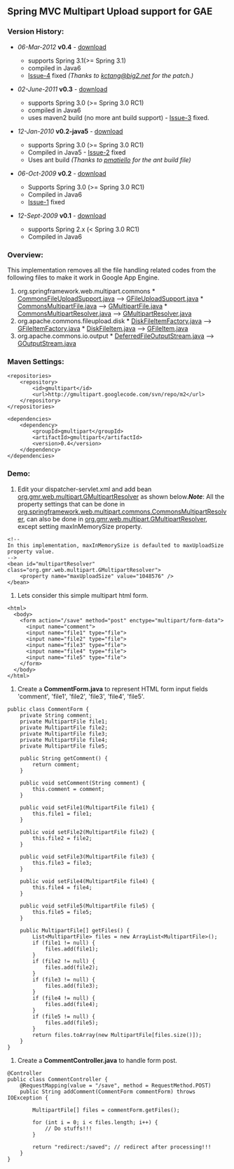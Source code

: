 ## Spring MVC Multipart Upload support for GAE ##
### Version History: ###
  * _06-Mar-2012_ **v0.4** - [download](http://gmultipart.googlecode.com/svn/repo/m2/gmultipart/gmultipart/0.4/gmultipart-0.4.jar)
    * supports Spring 3.1(>= Spring 3.1)
    * compiled in Java6
    * [Issue-4](http://code.google.com/p/gmultipart/issues/detail?id=4) fixed _(Thanks to kctang@big2.net for the patch.)_

  * _02-June-2011_ **v0.3** - [download](http://gmultipart.googlecode.com/svn/repo/m2/gmultipart/gmultipart/0.3/gmultipart-0.3.jar)
    * supports Spring 3.0 (>= Spring 3.0 RC1)
    * compiled in Java6
    * uses maven2 build (no more ant build support) - [Issue-3](http://code.google.com/p/gmultipart/issues/detail?id=3) fixed.

  * _12-Jan-2010_ **v0.2-java5** - [download](http://gmultipart.googlecode.com/files/gmultipart-0.2-java5.jar)
    * supports Spring 3.0 (>= Spring 3.0 RC1)
    * Compiled in Java5 - [Issue-2](http://code.google.com/p/gmultipart/issues/detail?id=2) fixed
    * Uses ant build _(Thanks to [pmatiello](http://code.google.com/u/pmatiello/) for the ant build file)_

  * _06-Oct-2009_ **v0.2** - [download](http://gmultipart.googlecode.com/files/gmultipart-0.2.jar)
    * Supports Spring 3.0 (>= Spring 3.0 RC1)
    * Compiled in Java6
    * [Issue-1](http://code.google.com/p/gmultipart/issues/detail?id=1) fixed

  * _12-Sept-2009_ **v0.1** - [download](http://gmultipart.googlecode.com/files/gmultipart-0.1.jar)
    * supports Spring 2.x (< Spring 3.0 RC1)
    * Compiled in Java6

### Overview: ###
This implementation removes all the file handling related codes from the following files to make it work in Google App Engine.

  1. org.springframework.web.multipart.commons
    * [CommonsFileUploadSupport.java](http://static.springsource.org/spring/docs/2.5.x/api/org/springframework/web/multipart/commons/CommonsFileUploadSupport.html) --> [GFileUploadSupport.java](http://code.google.com/p/gmultipart/source/browse/trunk/src/main/java/org/gmr/web/multipart/GFileUploadSupport.java)
    * [CommonsMultipartFile.java](http://static.springsource.org/spring/docs/2.5.x/api/org/springframework/web/multipart/commons/CommonsMultipartFile.html) --> [GMultipartFile.java](http://code.google.com/p/gmultipart/source/browse/trunk/src/main/java/org/gmr/web/multipart/GMultipartFile.java)
    * [CommonsMultipartResolver.java](http://static.springsource.org/spring/docs/2.5.x/api/org/springframework/web/multipart/commons/CommonsMultipartResolver.html) --> [GMultipartResolver.java](http://code.google.com/p/gmultipart/source/browse/trunk/src/main/java/org/gmr/web/multipart/GMultipartResolver.java)
  1. org.apache.commons.fileupload.disk
    * [DiskFileItemFactory.java](http://commons.apache.org/fileupload/apidocs/org/apache/commons/fileupload/disk/DiskFileItemFactory.html) --> [GFileItemFactory.java](http://code.google.com/p/gmultipart/source/browse/trunk/src/main/java/org/gmr/web/multipart/GFileItemFactory.java)
    * [DiskFileItem.java](http://commons.apache.org/fileupload/apidocs/org/apache/commons/fileupload/disk/DiskFileItem.html) --> [GFileItem.java](http://code.google.com/p/gmultipart/source/browse/trunk/src/main/java/org/gmr/web/multipart/GFileItem.java)
  1. org.apache.commons.io.output
    * [DeferredFileOutputStream.java](http://commons.apache.org/io/api-release/org/apache/commons/io/output/DeferredFileOutputStream.html) --> [GOutputStream.java](http://code.google.com/p/gmultipart/source/browse/trunk/src/main/java/org/gmr/web/multipart/GOutputStream.java)

### Maven Settings: ###
```
<repositories>
    <repository>
        <id>gmultipart</id>
        <url>http://gmultipart.googlecode.com/svn/repo/m2</url>
    </repository>
</repositories>
```

```
<dependencies>
    <dependency>
        <groupId>gmultipart</groupId>
        <artifactId>gmultipart</artifactId>
        <version>0.4</version>
    </dependency>
</dependencies>
```
### Demo: ###
  1. Edit your dispatcher-servlet.xml and add bean [org.gmr.web.multipart.GMultipartResolver](http://code.google.com/p/gmultipart/source/browse/trunk/src/main/java/org/gmr/web/multipart/GMultipartResolver.java) as shown below._**Note**_: All the property settings that can be done in [org.springframework.web.multipart.commons.CommonsMultipartResolver](http://static.springsource.org/spring/docs/2.5.x/api/org/springframework/web/multipart/commons/CommonsMultipartResolver.html), can also be done in [org.gmr.web.multipart.GMultipartResolver](http://code.google.com/p/gmultipart/source/browse/trunk/src/main/java/org/gmr/web/multipart/GMultipartResolver.java), except setting maxInMemorySize property.
```
<!--
In this implementation, maxInMemorySize is defaulted to maxUploadSize property value.
-->
<bean id="multipartResolver" class="org.gmr.web.multipart.GMultipartResolver">
    <property name="maxUploadSize" value="1048576" />
</bean>
```
  1. Lets consider this simple multipart html form.
```
<html>
  <body>
    <form action="/save" method="post" enctype="multipart/form-data">
      <input name="comment">
      <input name="file1" type="file">
      <input name="file2" type="file">
      <input name="file3" type="file">
      <input name="file4" type="file">
      <input name="file5" type="file">
    </form>
  </body>
</html>
```
  1. Create a **CommentForm.java** to represent HTML form input fields 'comment', 'file1', 'file2',  'file3', 'file4', 'file5'.
```
public class CommentForm {
	private String comment;
	private MultipartFile file1;
	private MultipartFile file2;
	private MultipartFile file3;
	private MultipartFile file4;
	private MultipartFile file5;

	public String getComment() {
		return comment;
	}

	public void setComment(String comment) {
		this.comment = comment;
	}

	public void setFile1(MultipartFile file1) {
		this.file1 = file1;
	}

	public void setFile2(MultipartFile file2) {
		this.file2 = file2;
	}

	public void setFile3(MultipartFile file3) {
		this.file3 = file3;
	}

	public void setFile4(MultipartFile file4) {
		this.file4 = file4;
	}

	public void setFile5(MultipartFile file5) {
		this.file5 = file5;
	}

	public MultipartFile[] getFiles() {
		List<MultipartFile> files = new ArrayList<MultipartFile>();
		if (file1 != null) {
			files.add(file1);
		}
		if (file2 != null) {
			files.add(file2);
		}
		if (file3 != null) {
			files.add(file3);
		}
		if (file4 != null) {
			files.add(file4);
		}
		if (file5 != null) {
			files.add(file5);
		}
		return files.toArray(new MultipartFile[files.size()]);
	}
}
```
  1. Create a **CommentController.java** to handle form post.
```
@Controller
public class CommentController {
	@RequestMapping(value = "/save", method = RequestMethod.POST)
	public String addComment(CommentForm commentForm) throws IOException {

		MultipartFile[] files = commentForm.getFiles();

		for (int i = 0; i < files.length; i++) {
			// Do stuffs!!!
		}

		return "redirect:/saved"; // redirect after processing!!!
	}
}
```